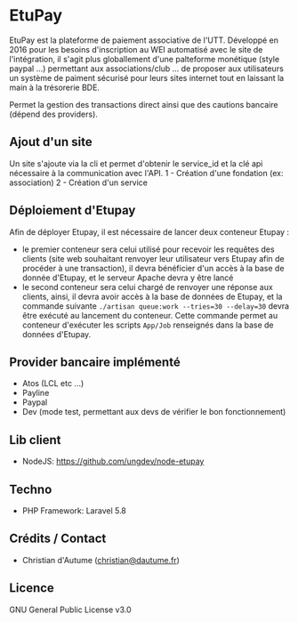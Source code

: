 # EtuPay

EtuPay est la plateforme de paiement associative de l'UTT. Développé en 2016 pour les besoins d'inscription au WEI automatisé avec le site de l'intégration, il s'agit plus globallement  d'une palteforme monétique (style paypal ...) permettant aux associations/club ... de proposer aux utilisateurs un système de paiment sécurisé pour leurs sites internet tout en laissant la main à la trésorerie BDE.

Permet la gestion des transactions direct ainsi que des cautions bancaire (dépend des providers).

## Ajout d'un site

Un site s'ajoute via la cli et permet d'obtenir le service_id et la clé api nécessaire à la communication avec l'API.
1 - Création d'une fondation (ex: association)
2 - Création d'un service 

## Déploiement d'Etupay

Afin de déployer Etupay, il est nécessaire de lancer deux conteneur Etupay :
- le premier conteneur sera celui utilisé pour recevoir les requêtes des clients (site web souhaitant renvoyer leur utilisateur vers Etupay afin de procéder à une transaction), il devra bénéficier d'un accès à la base de donnée d'Etupay, et le serveur Apache devra y être lancé
- le second conteneur sera celui chargé de renvoyer une réponse aux clients, ainsi, il devra avoir accès à la base de données de Etupay, et la commande suivante `./artisan queue:work --tries=30 --delay=30` devra être exécuté au lancement du conteneur. Cette commande permet au conteneur d'exécuter les scripts `App/Job` renseignés dans la base de données d'Etupay.

## Provider bancaire implémenté
- Atos (LCL etc ...)
- Payline
- Paypal
- Dev (mode test, permettant aux devs de vérifier le bon fonctionnement)

## Lib client
- NodeJS: https://github.com/ungdev/node-etupay

## Techno
 - PHP Framework: Laravel 5.8

 ## Crédits / Contact
 - Christian d'Autume (christian@dautume.fr)

 ## Licence
GNU General Public License v3.0
